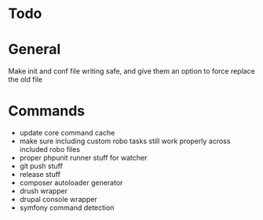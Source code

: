 # Todo

# General

Make init and conf file writing safe, and give them an option to force replace the old file

# Commands

- update core command cache
- make sure including custom robo tasks still work properly across included robo files
- proper phpunit runner stuff for watcher
- git push stuff
- release stuff
- composer autoloader generator
- drush wrapper
- drupal console wrapper
- symfony command detection